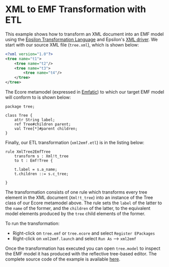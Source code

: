 # XML to EMF Transformation with ETL

This example shows how to transform an XML document into an EMF model using the [Epsilon Transformation Language](../../etl) and Epsilon's [XML driver](../plain-xml). We start with our source XML file (`tree.xml`), which is shown below:

```xml
<?xml version="1.0"?>
<tree name="t1">
	<tree name="t2"/>
	<tree name="t3">
		<tree name="t4"/>
	</tree>
</tree>
```

The Ecore metamodel (expressed in [Emfatic](http://eclipse.org/emfatic)) to which our target EMF model will conform to is shown below:

```emf
package tree;

class Tree {
	attr String label;
	ref Tree#children parent;
	val Tree[*]#parent children;
}
```

Finally, our ETL transformation (`xml2emf.etl`) is in the listing below:

```etl
rule XmlTree2EmfTree
	transform s : Xml!t_tree
	to t : Emf!Tree {
	
	t.label = s.a_name;
	t.children ::= s.c_tree;
	
}
```

The transformation consists of one rule which transforms every tree element in the XML document (`Xml!t_tree`) into an instance of the Tree class of our Ecore metamodel above. The rule sets the `label` of the latter to the `name` of the former, and the `children` of the latter, to the equivalent model elements produced by the `tree` child elements of the former.

To run the transformation:

- Right-click on `tree.emf` or `tree.ecore` and select `Register EPackages`
- Right-click on `xml2emf.launch` and select `Run As` --> `xml2emf`

Once the transformation has executed you can open `tree.model` to inspect the EMF model it has produced with the reflective tree-based editor. The complete source code of the example is available [here](https://git.eclipse.org/c/epsilon/org.eclipse.epsilon.git/tree/examples/org.eclipse.epsilon.examples.etl.xml2emf).
